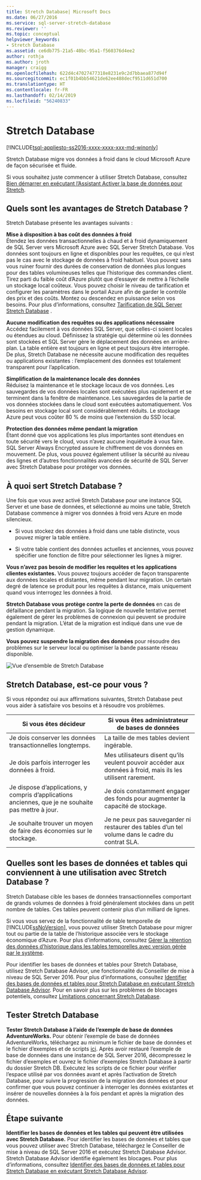 ```yaml
---
title: Stretch Database| Microsoft Docs
ms.date: 06/27/2016
ms.service: sql-server-stretch-database
ms.reviewer: ''
ms.topic: conceptual
helpviewer_keywords:
- Stretch Database
ms.assetid: ce6db775-21a5-40bc-95a1-f560376d4ee2
author: rothja
ms.author: jroth
manager: craigg
ms.openlocfilehash: 622d4c47027477318e8231e9c2d7bbaea877d94f
ms.sourcegitcommit: ec1f01b4bb54621de62ee488decf9511d651d700
ms.translationtype: HT
ms.contentlocale: fr-FR
ms.lasthandoff: 02/14/2019
ms.locfileid: "56240833"
---
```

# <a name="stretch-database"></a>Stretch Database
[!INCLUDE[tsql-appliesto-ss2016-xxxx-xxxx-xxx-md-winonly](../../includes/tsql-appliesto-ss2016-xxxx-xxxx-xxx-md-winonly.md)]


  Stretch Database migre vos données à froid dans le cloud Microsoft Azure de façon sécurisée et fluide.  
  
 Si vous souhaitez juste commencer à utiliser Stretch Database, consultez [Bien démarrer en exécutant l’Assistant Activer la base de données pour Stretch](../../sql-server/stretch-database/get-started-by-running-the-enable-database-for-stretch-wizard.md).  
  
## <a name="what-are-the-benefits-of-stretch-database"></a>Quels sont les avantages de Stretch Database ?  
 Stretch Database présente les avantages suivants :  
  
 **Mise à disposition à bas coût des données à froid**  
 Étendez les données transactionnelles à chaud et à froid dynamiquement de SQL Server vers Microsoft Azure avec SQL Server Stretch Database. Vos données sont toujours en ligne et disponibles pour les requêtes, ce qui n’est pas le cas avec le stockage de données à froid habituel. Vous pouvez sans vous ruiner fournir des durées de conservation de données plus longues pour des tables volumineuses telles que l’historique des commandes client. Tirez parti du faible coût d’Azure plutôt que d’essayer de mettre à l’échelle un stockage local coûteux. Vous pouvez choisir le niveau de tarification et configurer les paramètres dans le portail Azure afin de garder le contrôle des prix et des coûts. Montez ou descendez en puissance selon vos besoins. Pour plus d’informations, consultez [Tarification de SQL Server Stretch Database](https://azure.microsoft.com/pricing/details/sql-server-stretch-database/) .  
  
 **Aucune modification des requêtes ou des applications nécessaire**  
 Accédez facilement à vos données SQL Server, que celles-ci soient locales ou étendues au cloud.  Définissez la stratégie qui détermine où les données sont stockées et SQL Server gère le déplacement des données en arrière-plan. La table entière est toujours en ligne et peut toujours être interrogée. De plus, Stretch Database ne nécessite aucune modification des requêtes ou applications existantes : l’emplacement des données est totalement transparent pour l’application.  
  
 **Simplification de la maintenance locale des données**  
 Réduisez la maintenance et le stockage locaux de vos données. Les sauvegardes de vos données locales sont exécutées plus rapidement et se terminent dans la fenêtre de maintenance. Les sauvegardes de la partie de vos données stockées dans le cloud sont exécutées automatiquement. Vos besoins en stockage local sont considérablement réduits. Le stockage Azure peut vous coûter 80 % de moins que l’extension du SSD local.  
  
 **Protection des données même pendant la migration**  
 Étant donné que vos applications les plus importantes sont étendues en toute sécurité vers le cloud, vous n’avez aucune inquiétude à vous faire. SQL Server Always Encrypted assure le chiffrement de vos données en mouvement. De plus, vous pouvez également utiliser la sécurité au niveau des lignes et d’autres fonctionnalités avancées de sécurité de SQL Server avec Stretch Database pour protéger vos données.  
  
## <a name="what-does-stretch-database-do"></a>À quoi sert Stretch Database ?  
 Une fois que vous avez activé Stretch Database pour une instance SQL Server et une base de données, et sélectionné au moins une table, Stretch Database commence à migrer vos données à froid vers Azure en mode silencieux.  
  
-   Si vous stockez des données à froid dans une table distincte, vous pouvez migrer la table entière.  
  
-   Si votre table contient des données actuelles et anciennes, vous pouvez spécifier une fonction de filtre pour sélectionner les lignes à migrer.

**Vous n’avez pas besoin de modifier les requêtes et les applications clientes existantes.** Vous pouvez toujours accéder de façon transparente aux données locales et distantes, même pendant leur migration. Un certain degré de latence se produit pour les requêtes à distance, mais uniquement quand vous interrogez les données à froid.

**Stretch Database vous protège contre la perte de données** en cas de défaillance pendant la migration. Sa logique de nouvelle tentative permet également de gérer les problèmes de connexion qui peuvent se produire pendant la migration. L’état de la migration est indiqué dans une vue de gestion dynamique.

**Vous pouvez suspendre la migration des données** pour résoudre des problèmes sur le serveur local ou optimiser la bande passante réseau disponible.  
  
 ![Vue d’ensemble de Stretch Database](../../sql-server/stretch-database/media/stretch-overview.png "Vue d’ensemble de Stretch Database")  
  
## <a name="is-stretch-database-for-you"></a>Stretch Database, est-ce pour vous ?  
 Si vous répondez oui aux affirmations suivantes, Stretch Database peut vous aider à satisfaire vos besoins et à résoudre vos problèmes.  
  
|Si vous êtes décideur|Si vous êtes administrateur de bases de données|  
|--------------------------------|---------------------|  
|Je dois conserver les données transactionnelles longtemps.|La taille de mes tables devient ingérable.|  
|Je dois parfois interroger les données à froid.|Mes utilisateurs disent qu’ils veulent pouvoir accéder aux données à froid, mais ils les utilisent rarement.|  
|Je dispose d’applications, y compris d’applications anciennes, que je ne souhaite pas mettre à jour.|Je dois constamment engager des fonds pour augmenter la capacité de stockage.|  
|Je souhaite trouver un moyen de faire des économies sur le stockage.|Je ne peux pas sauvegarder ni restaurer des tables d’un tel volume dans le cadre du contrat SLA.|  
  
## <a name="what-kind-of-databases-and-tables-are-candidates-for-stretch-database"></a>Quelles sont les bases de données et tables qui conviennent à une utilisation avec Stretch Database ?  
 Stretch Database cible les bases de données transactionnelles comportant de grands volumes de données à froid généralement stockées dans un petit nombre de tables. Ces tables peuvent contenir plus d’un milliard de lignes.  
  
 Si vous vous servez de la fonctionnalité de table temporelle de [!INCLUDE[ssNoVersion](../../includes/ssnoversion-md.md)], vous pouvez utiliser Stretch Database pour migrer tout ou partie de la table de l’historique associée vers le stockage économique d’Azure. Pour plus d’informations, consultez [Gérer la rétention des données d’historique dans les tables temporelles avec version gérée par le système](../../relational-databases/tables/manage-retention-of-historical-data-in-system-versioned-temporal-tables.md).  
  
 Pour identifier les bases de données et tables pour Stretch Database, utilisez Stretch Database Advisor, une fonctionnalité du Conseiller de mise à niveau de SQL Server 2016. Pour plus d’informations, consultez [Identifier des bases de données et tables pour Stretch Database en exécutant Stretch Database Advisor](../../sql-server/stretch-database/stretch-database-databases-and-tables-stretch-database-advisor.md). Pour en savoir plus sur les problèmes de blocages potentiels, consultez [Limitations concernant Stretch Database](../../sql-server/stretch-database/limitations-for-stretch-database.md).  

## <a name="test-drive-stretch-database"></a>Tester Stretch Database  
 **Tester Stretch Database à l’aide de l’exemple de base de données AdventureWorks.** Pour obtenir l’exemple de base de données AdventureWorks, téléchargez au minimum le fichier de base de données et le fichier d’exemples et de scripts [ici](https://www.microsoft.com/download/details.aspx?id=49502). Après avoir restauré l’exemple de base de données dans une instance de SQL Server 2016, décompressez le fichier d’exemples et ouvrez le fichier d’exemples Stretch Database à partir du dossier Stretch DB. Exécutez les scripts de ce fichier pour vérifier l’espace utilisé par vos données avant et après l’activation de Stretch Database, pour suivre la progression de la migration des données et pour confirmer que vous pouvez continuer à interroger les données existantes et insérer de nouvelles données à la fois pendant et après la migration des données.  
  
## <a name="next-step"></a>Étape suivante  
 **Identifier les bases de données et les tables qui peuvent être utilisées avec Stretch Database.** Pour identifier les bases de données et tables que vous pouvez utiliser avec Stretch Database, téléchargez le Conseiller de mise à niveau de SQL Server 2016 et exécutez Stretch Database Advisor. Stretch Database Advisor identifie également les blocages. Pour plus d’informations, consultez [Identifier des bases de données et tables pour Stretch Database en exécutant Stretch Database Advisor](../../sql-server/stretch-database/stretch-database-databases-and-tables-stretch-database-advisor.md).  
  
  
